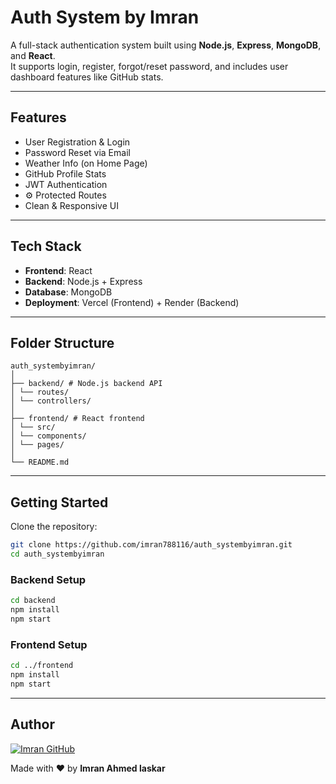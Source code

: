 #  Auth System by Imran

A full-stack authentication system built using **Node.js**, **Express**, **MongoDB**, and **React**.  
It supports login, register, forgot/reset password, and includes user dashboard features like GitHub stats.

---

## Features

-  User Registration & Login  
-  Password Reset via Email  
-  Weather Info (on Home Page)  
-  GitHub Profile Stats  
-  JWT Authentication  
- ⚙ Protected Routes  
-  Clean & Responsive UI  

---

##  Tech Stack

- **Frontend**: React  
- **Backend**: Node.js + Express  
- **Database**: MongoDB  
- **Deployment**: Vercel (Frontend) + Render (Backend)  

---

## Folder Structure

```
auth_systembyimran/
│
├── backend/ # Node.js backend API
│ └── routes/
│ └── controllers/
│
├── frontend/ # React frontend
│ └── src/
│ └── components/
│ └── pages/
│
└── README.md
```

---

##  Getting Started

Clone the repository:

```bash
git clone https://github.com/imran788116/auth_systembyimran.git
cd auth_systembyimran
```

### Backend Setup

```bash
cd backend
npm install
npm start
```

### Frontend Setup

```bash
cd ../frontend
npm install
npm start
```

---


##  Author

[![Imran GitHub](https://img.shields.io/badge/GitHub-Imran788116-black?style=for-the-badge&logo=github)](https://github.com/imran788116)

Made with ❤️ by **Imran Ahmed laskar**


 
